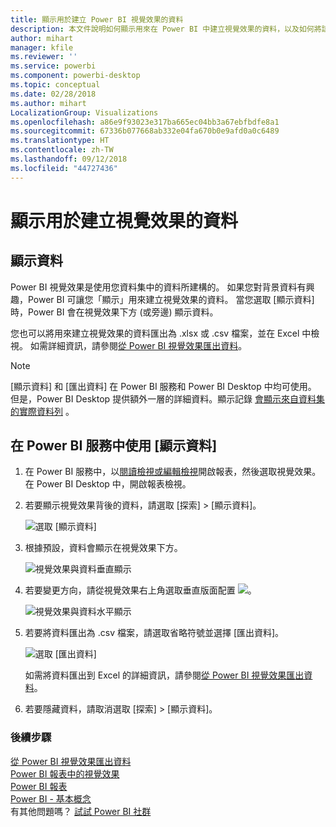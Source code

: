 ```yaml
---
title: 顯示用於建立 Power BI 視覺效果的資料
description: 本文件說明如何顯示用來在 Power BI 中建立視覺效果的資料，以及如何將該資料匯出為 .csv 檔案。
author: mihart
manager: kfile
ms.reviewer: ''
ms.service: powerbi
ms.component: powerbi-desktop
ms.topic: conceptual
ms.date: 02/28/2018
ms.author: mihart
LocalizationGroup: Visualizations
ms.openlocfilehash: a86e9f93023e317ba665ec04bb3a67ebfbdfe8a1
ms.sourcegitcommit: 67336b077668ab332e04fa670b0e9afd0a0c6489
ms.translationtype: HT
ms.contentlocale: zh-TW
ms.lasthandoff: 09/12/2018
ms.locfileid: "44727436"
---
```

# <a name="show-the-data-that-was-used-to-create-the-visualization"></a>顯示用於建立視覺效果的資料
## <a name="show-data"></a>顯示資料
Power BI 視覺效果是使用您資料集中的資料所建構的。 如果您對背景資料有興趣，Power BI 可讓您「顯示」用來建立視覺效果的資料。 當您選取 [顯示資料] 時，Power BI 會在視覺效果下方 (或旁邊) 顯示資料。

您也可以將用來建立視覺效果的資料匯出為 .xlsx 或 .csv 檔案，並在 Excel 中檢視。 如需詳細資訊，請參閱[從 Power BI 視覺效果匯出資料](power-bi-visualization-export-data.md)。

> [!NOTE]
> [顯示資料] 和 [匯出資料] 在 Power BI 服務和 Power BI Desktop 中均可使用。 但是，Power BI Desktop 提供額外一層的詳細資料。顯示記錄 [會顯示來自資料集的實際資料列](desktop-see-data-see-records.md) 。
> 
> 

## <a name="using-show-data-in-power-bi-service"></a>在 Power BI 服務中使用 [顯示資料]
1. 在 Power BI 服務中，以[閱讀檢視或編輯檢視](service-reading-view-and-editing-view.md)開啟報表，然後選取視覺效果。  在 Power BI Desktop 中，開啟報表檢視。
2. 若要顯示視覺效果背後的資料，請選取 [探索] > [顯示資料]。
   
   ![選取 [顯示資料]](media/service-reports-show-data/power-bi-show-data.png)
3. 根據預設，資料會顯示在視覺效果下方。
   
   ![視覺效果與資料垂直顯示](media/service-reports-show-data/power-bi-explore-show-data.png)
4. 若要變更方向，請從視覺效果右上角選取垂直版面配置 ![](media/service-reports-show-data/power-bi-vertical-icon-new.png)。
   
   ![視覺效果與資料水平顯示](media/service-reports-show-data/power-bi-explore-show-data2.png)
5. 若要將資料匯出為 .csv 檔案，請選取省略符號並選擇 [匯出資料]。
   
    ![選取 [匯出資料]](media/service-reports-show-data/power-bi-export-data-new.png)
   
    如需將資料匯出到 Excel 的詳細資訊，請參閱[從 Power BI 視覺效果匯出資料](power-bi-visualization-export-data.md)。
6. 若要隱藏資料，請取消選取 [探索] > [顯示資料]。

### <a name="next-steps"></a>後續步驟
[從 Power BI 視覺效果匯出資料](power-bi-visualization-export-data.md)    
[Power BI 報表中的視覺效果](visuals/power-bi-report-visualizations.md)    
[Power BI 報表](service-reports.md)    
[Power BI - 基本概念](service-basic-concepts.md)    
有其他問題嗎？ [試試 Power BI 社群](http://community.powerbi.com/)


